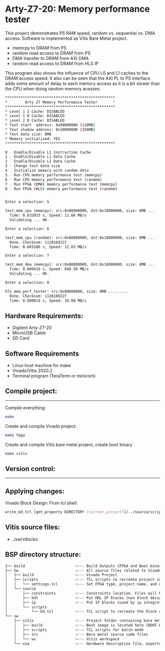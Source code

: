 # Arty-Z7-20: Memory performance tester
This project demonstrates PS RAM speed, random vs. sequential vs. DMA access. Software is implemented as Vitis Bare Metal project.
- memcpy to DRAM from PS
- random read access to DRAM from PS
- DMA transfer to DRAM from AXI DMA
- random read access to DRAM from HLS IP

This program also shows the influence of CPU L0 and L1 caches to the DRAM access speed. It also can be seen that the AXI PL to PS interface adds some amount of delay to each memory access as it is a bit slower than the CPU when doing random memory acesses.

```bash
**************************************************
*        Arty Z7 Memory Performance Tester       *
**************************************************
* Level 1 I Cache: DISABLED
* Level 1 D Cache: DISABLED
* Level 2 D Cache: DISABLED
* Test start  address: 0x08000000 (128MB)
* Test shadow address: 0x10000000 (256MB)
* Test data size: 8MB
* Memory initialized: YES
**************************************************

0 - Enable/Disable L1 Instruction Cache
1 - Enable/Disable L1 Data Cache
2 - Enable/Disable L2 Data Cache
3 - Change test data size
4 - Initialize memory with random data
5 - Run CPU memory performance test (memcpy)
6 - Run CPU memory performance test (random)
7 - Run FPGA (DMA) memory performance test (memcpy)
8 - Run FPGA (HLS) memory performance test (random)


Enter a selection: 5

test_mem_cpu (memcpy): src:0x08000000, dst:0x10000000, size: 8MB ...   Done.
  Time: 0.632053 s, Speed: 12.66 MB/s
  Validating ... OK.

Enter a selection: 6

test_mem_cpu (random): src:0x08000000, dst:0x10000000, size: 8MB ...
  Done. Checksum: 1128169227
  Time: 0.665186 s, Speed: 12.03 MB/s

Enter a selection: 7

test_mem_dma (memcpy): src:0x08000000, dst:0x10000000, size: 8MB ...   Done.
  Time: 0.009416 s, Speed: 849.58 MB/s
  Validating ... OK.

Enter a selection: 8

hls_mem_perf_tester: src:0x08000000, size: 8MB .........
  Done. Checksum: 1128169227
  Time: 0.800014 s, Speed: 10.00 MB/s
```

## Hardware Requirements:
- Digilent Arty-Z7-20
- MicroUSB Cable
- SD Card

## Software Requirements
- Linux host machine for make
- Vivado/Vitis 2020.2
- Terminal program (TeraTerm or minicom)

## Compile project:
------
Compile everything: 
```bash
make
```

Create and compile Vivado project: 
```bash
make fpga
```

Create and compile Vitis bare metal project, create boot binary
```bash
make vitis
```

## Version control:
------
Applying changes:
------
Vivado Block Design: From tcl shell:
```bash
write_bd_tcl [get_property DIRECTORY [current_project]]/../source/scripts/bd.tcl -include_layout -force
```

Vitis source files:
------
- ./sw/vitis/src


BSP directory structure: 
------
```bash
├── build                       <--- Build Outputs (FPGA and Boot binaries)
├── hw                          <--- All source files related to Vivado Design 
│   ├── build                   <--- Vivado Project  
│   ├── scripts                 <--- TCL scripts to recreate project in batch mode
│   │   └── settings.tcl        <--- Set FPGA type, project name, and number of processors for compilation 
│   └── source
│       ├── constraints         <--- Constraints location. Files will be imported during creation
│       ├── hdl                 <--- Put HDL IP blocks (non block design) here
│       ├── ip                  <--- Put IP blocks (used by ip integrator) here
│       └── scripts
│           └── bd.tcl          <--- TCL script to recreate the block design.
└── sw
    ├── vitis                   <--- Project folder containing bare metal application 
    │   ├── build               <--- Boot image is located here (BOOT.bin)
    │   ├── scripts             <--- TCL scripts for batch mode
    │   ├── src                 <--- Bare metal source code files
    │   └── ws                  <--- Vitis workspace
    └── xsa                     <--- Hardware description file, exported by vivado
```


